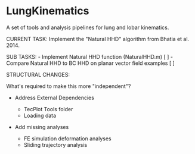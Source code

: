 # LungKinematics
A set of tools and analysis pipelines for lung and lobar kinematics.

CURRENT TASK:
Implement the "Natural HHD" algorithm from Bhatia et al. 2014.

SUB TASKS:
	- Implement Natural HHD function (NaturalHHD.m) [ ]
	- Compare Natural HHD to BC HHD on planar vector field examples [ ]

STRUCTURAL CHANGES:


What's required to make this more "independent"?
- Address External Dependencies
	- TecPlot Tools folder
	- Loading data

- Add missing analyses
	- FE simulation deformation analyses
	- Sliding trajectory analysis